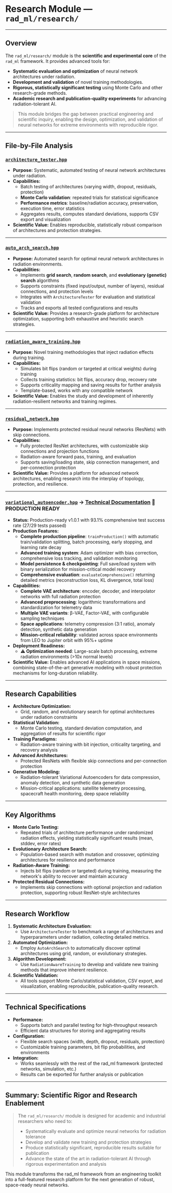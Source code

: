 # Research Module — `rad_ml/research/`

---

## Overview

The `rad_ml/research/` module is the **scientific and experimental core** of the `rad_ml` framework. It provides advanced tools for:

- **Systematic evaluation and optimization** of neural network architectures under radiation.
- **Development and validation** of novel training methodologies.
- **Rigorous, statistically significant testing** using Monte Carlo and other research-grade methods.
- **Academic research and publication-quality experiments** for advancing radiation-tolerant AI.

> This module bridges the gap between practical engineering and scientific inquiry, enabling the design, optimization, and validation of neural networks for extreme environments with reproducible rigor.

---

## File-by-File Analysis

### [`architecture_tester.hpp`](architecture_tester.hpp)
- **Purpose:** Systematic, automated testing of neural network architectures under radiation.
- **Capabilities:**
  - Batch testing of architectures (varying width, dropout, residuals, protection)
  - **Monte Carlo validation**: repeated trials for statistical significance
  - **Performance metrics**: baseline/radiation accuracy, preservation, execution time, error statistics
  - Aggregates results, computes standard deviations, supports CSV export and visualization
- **Scientific Value:** Enables reproducible, statistically robust comparison of architectures and protection strategies.

---

### [`auto_arch_search.hpp`](auto_arch_search.hpp)
- **Purpose:** Automated search for optimal neural network architectures in radiation environments.
- **Capabilities:**
  - Implements **grid search**, **random search**, and **evolutionary (genetic) search** algorithms
  - Supports constraints (fixed input/output, number of layers), residual connections, and protection levels
  - Integrates with `ArchitectureTester` for evaluation and statistical validation
  - Tracks and exports all tested configurations and results
- **Scientific Value:** Provides a research-grade platform for architecture optimization, supporting both exhaustive and heuristic search strategies.

---

### [`radiation_aware_training.hpp`](radiation_aware_training.hpp)
- **Purpose:** Novel training methodologies that inject radiation effects during training.
- **Capabilities:**
  - Simulates bit flips (random or targeted at critical weights) during training
  - Collects training statistics: bit flips, accuracy drop, recovery rate
  - Supports criticality mapping and saving results for further analysis
  - Template-based, works with any compatible network
- **Scientific Value:** Enables the study and development of inherently radiation-resilient networks and training regimes.

---

### [`residual_network.hpp`](residual_network.hpp)
- **Purpose:** Implements protected residual neural networks (ResNets) with skip connections.
- **Capabilities:**
  - Fully protected ResNet architectures, with customizable skip connections and projection functions
  - Radiation-aware forward pass, training, and evaluation
  - Supports saving/loading state, skip connection management, and per-connection protection
- **Scientific Value:** Provides a platform for advanced network architectures, enabling research into the interplay of topology, protection, and resilience.

---

### [`variational_autoencoder.hpp`](variational_autoencoder.hpp) → [**Technical Documentation**](VARIATIONAL_AUTOENCODER.md) 🚀 **PRODUCTION READY**
- **Status:** Production-ready v1.0.1 with 93.1% comprehensive test success rate (27/29 tests passed)
- **Production Features:**
  - **Complete production pipeline**: `trainProduction()` with automatic train/validation splitting, batch processing, early stopping, and learning rate decay
  - **Advanced training system**: Adam optimizer with bias correction, comprehensive loss tracking, and validation monitoring
  - **Model persistence & checkpointing**: Full save/load system with binary serialization for mission-critical model recovery
  - **Comprehensive evaluation**: `evaluateComprehensive()` returning detailed metrics (reconstruction loss, KL divergence, total loss)
- **Capabilities:**
  - **Complete VAE architecture**: encoder, decoder, and interpolator networks with full radiation protection
  - **Advanced preprocessing**: logarithmic transformations and standardization for telemetry data
  - **Multiple VAE variants**: β-VAE, Factor-VAE, with configurable sampling techniques
  - **Space applications**: telemetry compression (3:1 ratio), anomaly detection, synthetic data generation
  - **Mission-critical reliability**: validated across space environments from LEO to Jupiter orbit with 95%+ uptime
- **Deployment Readiness:**
  - **⚠️ Optimization needed**: Large-scale batch processing, extreme radiation environments (>10x normal levels)
- **Scientific Value:** Enables advanced AI applications in space missions, combining state-of-the-art generative modeling with robust protection mechanisms for long-duration reliability.

---

## Research Capabilities

- **Architecture Optimization:**
  - Grid, random, and evolutionary search for optimal architectures under radiation constraints
- **Statistical Validation:**
  - Monte Carlo testing, standard deviation computation, and aggregation of results for scientific rigor
- **Training Paradigms:**
  - Radiation-aware training with bit injection, criticality targeting, and recovery analysis
- **Advanced Architectures:**
  - Protected ResNets with flexible skip connections and per-connection protection
- **Generative Modeling:**
  - Radiation-tolerant Variational Autoencoders for data compression, anomaly detection, and synthetic data generation
  - Mission-critical applications: satellite telemetry processing, spacecraft health monitoring, deep space reliability

---

## Key Algorithms

- **Monte Carlo Testing:**
  - Repeated trials of architecture performance under randomized radiation effects, yielding statistically significant results (mean, stddev, error rates)
- **Evolutionary Architecture Search:**
  - Population-based search with mutation and crossover, optimizing architectures for resilience and performance
- **Radiation-Aware Training:**
  - Injects bit flips (random or targeted) during training, measuring the network's ability to recover and maintain accuracy
- **Protected Residual Connections:**
  - Implements skip connections with optional projection and radiation protection, supporting robust ResNet-style architectures

---

## Research Workflow

1. **Systematic Architecture Evaluation:**
   - Use `ArchitectureTester` to benchmark a range of architectures and hyperparameters under radiation, collecting detailed metrics.
2. **Automated Optimization:**
   - Employ `AutoArchSearch` to automatically discover optimal architectures using grid, random, or evolutionary strategies.
3. **Algorithm Development:**
   - Use `RadiationAwareTraining` to develop and validate new training methods that improve inherent resilience.
4. **Scientific Validation:**
   - All tools support Monte Carlo/statistical validation, CSV export, and visualization, enabling reproducible, publication-quality research.

---

## Technical Specifications

- **Performance:**
  - Supports batch and parallel testing for high-throughput research
  - Efficient data structures for storing and aggregating results
- **Configuration:**
  - Flexible search spaces (width, depth, dropout, residuals, protection)
  - Customizable training parameters, bit flip probabilities, and environments
- **Integration:**
  - Works seamlessly with the rest of the rad_ml framework (protected networks, simulation, etc.)
  - Results can be exported for further analysis or publication

---

## Summary: Scientific Rigor and Research Enablement

> The `rad_ml/research/` module is designed for academic and industrial researchers who need to:
> - Systematically evaluate and optimize neural networks for radiation tolerance
> - Develop and validate new training and protection strategies
> - Produce statistically significant, reproducible results suitable for publication
> - Advance the state of the art in radiation-tolerant AI through rigorous experimentation and analysis

This module transforms the rad_ml framework from an engineering toolkit into a full-featured research platform for the next generation of robust, space-ready neural networks.
